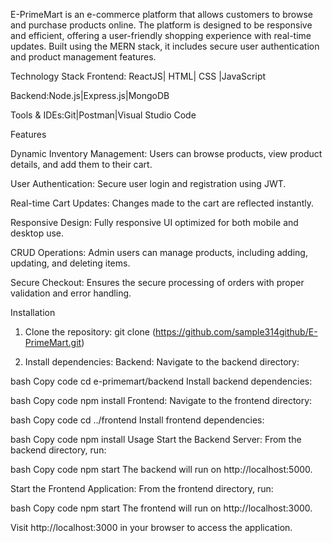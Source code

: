 E-PrimeMart is an e-commerce platform that allows customers to browse and purchase products online. The platform is designed to be responsive and efficient, offering a user-friendly shopping experience with real-time updates. Built using the MERN stack, it includes secure user authentication and product management features.

Technology Stack
Frontend: ReactJS| HTML| CSS |JavaScript

Backend:Node.js|Express.js|MongoDB

Tools & IDEs:Git|Postman|Visual Studio Code

Features

Dynamic Inventory Management: Users can browse products, view product details, and add them to their cart.

User Authentication: Secure user login and registration using JWT.

Real-time Cart Updates: Changes made to the cart are reflected instantly.

Responsive Design: Fully responsive UI optimized for both mobile and desktop use.

CRUD Operations: Admin users can manage products, including adding, updating, and deleting items.

Secure Checkout: Ensures the secure processing of orders with proper validation and error handling.


Installation


1. Clone the repository:
git clone (https://github.com/sample314github/E-PrimeMart.git)


3. Install dependencies:
Backend:
Navigate to the backend directory:

bash
Copy code
cd e-primemart/backend
Install backend dependencies:

bash
Copy code
npm install
Frontend:
Navigate to the frontend directory:

bash
Copy code
cd ../frontend
Install frontend dependencies:

bash
Copy code
npm install
Usage
Start the Backend Server: From the backend directory, run:

bash
Copy code
npm start
The backend will run on http://localhost:5000.

Start the Frontend Application: From the frontend directory, run:

bash
Copy code
npm start
The frontend will run on http://localhost:3000.

Visit http://localhost:3000 in your browser to access the application.

